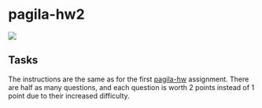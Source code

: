 # pagila-hw2
[![](https://github.com/yurynamgung/pagila-hw2/workflows/tests/badge.svg)](https://github.com/yurynamgung/pagila-hw2/actions?query=workflow%3Atests)

## Tasks

The instructions are the same as for the first [pagila-hw](https://github.com/yurynamgung/pagila-hw) assignment.
There are half as many questions, and each question is worth 2 points instead of 1 point due to their increased difficulty.
